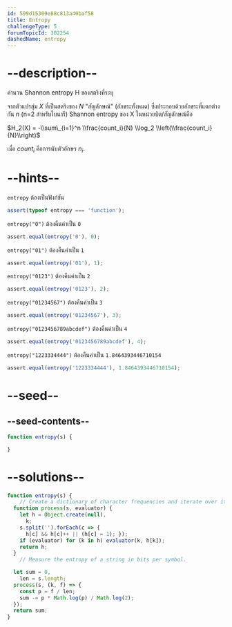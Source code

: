 ```yaml
---
id: 599d15309e88c813a40baf58
title: Entropy
challengeType: 5
forumTopicId: 302254
dashedName: entropy
---
```


# --description--

คำนวน Shannon entropy H ของสตริงที่ระบุ

จากตัวแปรสุ่ม $X$ ที่เป็นสตริงของ $N$ "สัญลักษณ์" (อักขระทั้งหมด) ซึ่งประกอบด้วยอักขระที่แตกต่างกัน $n$ (n=2 สำหรับไบนารี) Shannon entropy ของ X ในหน่วยบิต/สัญลักษณ์คือ

$H_2(X) = -\\sum\_{i=1}^n \\frac{count_i}{N} \\log_2 \\left(\\frac{count_i}{N}\\right)$

เมื่อ $count_i$ คือการนับตัวอักษร $n_i$.

# --hints--

`entropy` ต้องเป็นฟังก์ชัน

```js
assert(typeof entropy === 'function');
```

`entropy("0")` ต้องคืนค่าเป็น `0`

```js
assert.equal(entropy('0'), 0);
```

`entropy("01")` ต้องคืนค่าเป็น `1`

```js
assert.equal(entropy('01'), 1);
```

`entropy("0123")` ต้องคืนค่าเป็น `2`

```js
assert.equal(entropy('0123'), 2);
```

`entropy("01234567")` ต้องคืนค่าเป็น `3`

```js
assert.equal(entropy('01234567'), 3);
```

`entropy("0123456789abcdef")` ต้องคืนค่าเป็น `4`

```js
assert.equal(entropy('0123456789abcdef'), 4);
```

`entropy("1223334444")` ต้องคืนค่าเป็น `1.8464393446710154`

```js
assert.equal(entropy('1223334444'), 1.8464393446710154);
```

# --seed--

## --seed-contents--

```js
function entropy(s) {

}
```

# --solutions--

```js
function entropy(s) {
    // Create a dictionary of character frequencies and iterate over it.
  function process(s, evaluator) {
    let h = Object.create(null),
      k;
    s.split('').forEach(c => {
      h[c] && h[c]++ || (h[c] = 1); });
    if (evaluator) for (k in h) evaluator(k, h[k]);
    return h;
  }
    // Measure the entropy of a string in bits per symbol.

  let sum = 0,
    len = s.length;
  process(s, (k, f) => {
    const p = f / len;
    sum -= p * Math.log(p) / Math.log(2);
  });
  return sum;
}
```
